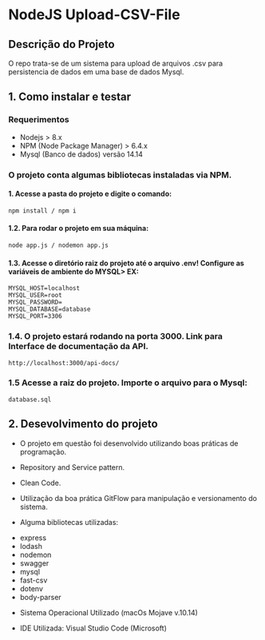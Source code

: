 # NodeJS Upload-CSV-File

## Descrição do Projeto
O repo trata-se de um sistema para upload de arquivos .csv para persistencia de dados em uma base de dados Mysql.

## 1. Como instalar e testar

### Requerimentos
- Nodejs > 8.x
- NPM (Node Package Manager) > 6.4.x
- Mysql (Banco de dados) versão 14.14

### O projeto conta algumas bibliotecas instaladas via NPM.
#### 1. Acesse a pasta do projeto e digite o comando: 

```
npm install / npm i
```

#### 1.2. Para rodar o projeto em sua máquina: 

```
node app.js / nodemon app.js
```

#### 1.3. Acesse o diretório raiz do projeto até o arquivo .env! Configure as variáveis de ambiente do MYSQL> EX:

```
MYSQL_HOST=localhost
MYSQL_USER=root
MYSQL_PASSWORD=
MYSQL_DATABASE=database
MYSQL_PORT=3306
```

### 1.4. O projeto estará rodando na porta 3000. Link para Interface de documentação da API.

```
http://localhost:3000/api-docs/
```

### 1.5 Acesse a raiz do projeto. Importe o arquivo para o Mysql:

```
database.sql
```

## 2. Desevolvimento do projeto

- O projeto em questão foi desenvolvido utilizando boas práticas de programação. 
- Repository and Service pattern.
- Clean Code.

- Utilização da boa prática GitFlow para manipulação e versionamento do sistema.

- Alguma bibliotecas utilizadas:
 * express
 * lodash
 * nodemon 
 * swagger
 * mysql
 * fast-csv
 * dotenv
 * body-parser
 
 - Sistema Operacional Utilizado (macOs Mojave v.10.14)
 
 - IDE Utilizada: Visual Studio Code (Microsoft)
